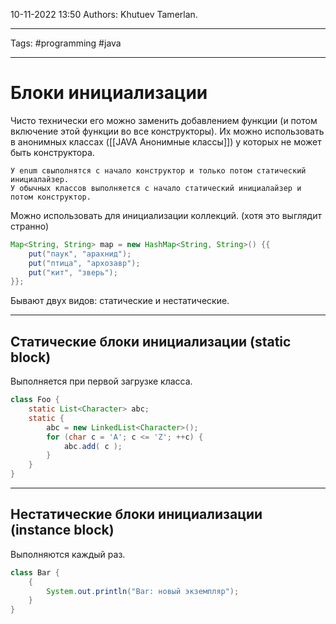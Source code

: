 10-11-2022
13:50
Authors: Khutuev Tamerlan.
***
Tags: #programming #java 
***
# Блоки инициализации

Чисто технически его можно заменить добавлением функции (и потом включение этой функции во все конструкторы).
Их можно использовать в анонимных классах ([[JAVA Анонимные классы]]) у которых не может быть конструктора. 

	У enum свыполнятся с начало конструктор и только потом статический инициалайзер.
	У обычных классов выполняется с начало статический инициалайзер и потом конструктор.

Можно использовать для инициализации коллекций. (хотя это выглядит странно)
```java
Map<String, String> map = new HashMap<String, String>() {{ 
	put("паук", "арахнид"); 
	put("птица", "архозавр"); 
	put("кит", "зверь"); 
}};
```

Бывают двух видов: статические и нестатические. 

---
## Статические блоки инициализации (static block)
Выполняется при первой загрузке класса.
```java
class Foo { 
	static List<Character> abc; 
	static { 
		abc = new LinkedList<Character>(); 
		for (char c = 'A'; c <= 'Z'; ++c) { 
			abc.add( c ); 
		} 
	} 
}
```

---
## Нестатические блоки инициализации (instance block)
Выполняются каждый раз.
```java
class Bar { 
	{ 
		System.out.println("Bar: новый экземпляр"); 
	} 
}
```
